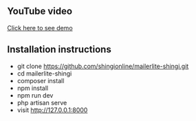 ## YouTube video

<a href="https://www.youtube.com/watch?v=CCZI8mWxy-0" target="_blank">Click here to see demo</a>

## Installation instructions

- git clone https://github.com/shingionline/mailerlite-shingi.git
- cd mailerlite-shingi
- composer install
- npm install
- npm run dev
- php artisan serve
- visit <a href="http://127.0.0.1:8000" target="_blank">http://127.0.0.1:8000</a>
